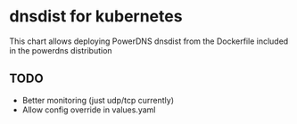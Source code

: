 # dnsdist for kubernetes

This chart allows deploying PowerDNS dnsdist from the Dockerfile included in
the powerdns distribution

## TODO

  * Better monitoring (just udp/tcp currently)
  * Allow config override in values.yaml
